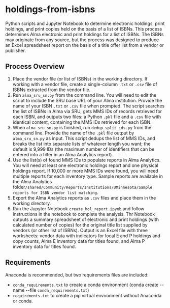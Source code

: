 # holdings-from-isbns
Python scripts and Jupyter Notebook to determine electronic holdings, print holdings, and print copies held on the basis of a list of ISBNs.  This process determines Alma electronic and print holdings for a list of ISBNs. The ISBNs may originate from any source, but the process was designed to produce an Excel spreadsheet report on the basis of a title offer list from a vendor or publisher.

## Process Overview
1. Place the vendor file (or list of ISBNs) in the working directory. If working with a vendor file, create a single-column `.txt` or `.csv` file of ISBNs extracted from the vendor file.
2. Run `alma_sru_sn.py` from the command line. You will need to edit the script to include the SRU base URL of your Alma institution. Provide the name of your ISBN `.txt` or `.csv` file when prompted. The script searches the list of ISBNs in Alma via SRU, gets MMS IDs of records retrieved for each ISBN, and outputs two files: a Python `.pkl` file and a `.csv` file with identical content, containing the MMS IDs retrieved for each ISBN. 
3. When `alma_sru_sn.py` is finished, run `dedup_split_ids.py` from the command line. Provide the name of the `.pkl` file output by `alma_sru_sn.py` as input. This script dedups the list of MMS IDs, and breaks the list into separate lists of whatever length you want; the default is 9,999 IDs (the maximum number of identifiers that can be entered into a filter in an Alma Analytics report).
4. Use the list(s) of found MMS IDs to populate reports in Alma Analytics. You will need at least one electronic holdings report and one physical holdings report. If 10,000 or more MMS IDs were found, you will need multiple reports for each inventory type. Sample reports are available in the Alma Analytics folder`/shared/Community/Reports/Institutions/UMinnesota/Sample reports for ISBN vendor list matching`.
5. Export the Alma Analytics reports as `.csv` files and place them in the working directory.
6. Run the Jupyter Notebook `create_hol_report.ipynb` and follow instructions in the notebook to complete the analysis. Thr Notebook outputs a summary spreadsheet of electronic and print holdings (with calculated number of copies) for the original title list supplied by vendors (or other list of ISBNs). Output is an Excel file with three worksheets: vendor data with indicators for local E and P holdings and copy counts, Alma E inventory data for titles found, and Alma P inventory data for titles found.

## Requirements
Anaconda is recommended, but two requirements files are included:
- `conda_requirements.txt` to create a conda environment (conda create --name <env> --file `conda_requirements.txt`)
- `requirements.txt` to create a pip virtual environment without Anaconda or conda.
